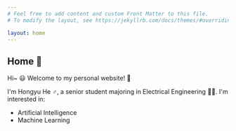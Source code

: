 ```yaml
---
# Feel free to add content and custom Front Matter to this file.
# To modify the layout, see https://jekyllrb.com/docs/themes/#overriding-theme-defaults

layout: home
---
```


## Home 🏡

Hi~ 😃 Welcome to my personal website! 🥳

I'm Hongyu He ♂︎, a senior student majoring in Electrical Engineering 🧑‍💻. I'm interested in:

- Artificial Intelligence
- Machine Learning
